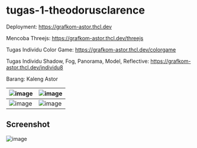 # tugas-1-theodorusclarence

Deployment: https://grafkom-astor.thcl.dev

Mencoba Threejs: https://grafkom-astor.thcl.dev/threejs

Tugas Individu Color Game: https://grafkom-astor.thcl.dev/colorgame

Tugas Individu Shadow, Fog, Panorama, Model, Reflective: https://grafkom-astor.thcl.dev/individu8

Barang: Kaleng Astor

| ![image](https://user-images.githubusercontent.com/55318172/134452228-dfd387a0-d26b-44fa-844b-ed05f0169436.png) | ![image](https://user-images.githubusercontent.com/55318172/135837090-9c77ab57-0104-431c-9da1-b2763a3a8124.png) |
| --------------------------------------------------------------------------------------------------------------- | --------------------------------------------------------------------------------------------------------------- |
| ![image](https://user-images.githubusercontent.com/55318172/134452255-f93e4aa7-d452-4939-8f12-656f8cebbf96.png) | ![image](https://user-images.githubusercontent.com/55318172/134452263-d020fdac-d174-40c7-a7ed-6ccfa27c57b7.png) |

## Screenshot

![image](https://user-images.githubusercontent.com/55318172/135838313-809c478f-0976-4373-a3f6-232b2ef9a46f.png)
